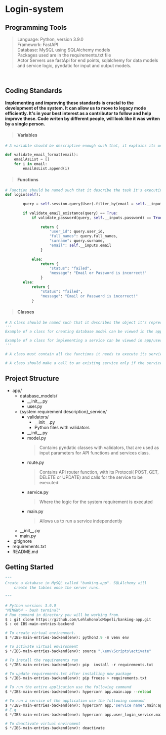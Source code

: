 # **Login-system**


## **Programming Tools**
> Language: Python, version 3.9.0 <br> 
Framework: FastAPI<br>
Database: MySQL using SQLAlchemy models<br>
Packages used are in the requirements.txt file <br>
Actor Servers use fastApi for end points, sqlalchemy for data models and service logic, pyndatic for input and output models.
<br>

## **Coding Standards**
**Implementing and improving these standards is crucial to the development of the system. It can allow us to move to legacy mode efficiently. It's in your best interest as a contributor to follow and help improve these. Code writen by different people, will look like it was writen by a single person.**
<br>

> #### **Variables**

```python
# A variable should be descriptive enough such that, it explains its use in the context of the code. E.g:

def validate_email_format(email):
    emailAsList = []
    for i in email:
        emailAsList.append(i)
```

> #### **Functions**
```python
# Function should be named such that it describe the task it's executing. A function should execute one and only one task. E.g:
def login(self):
        
        query = self.session.query(User).filter_by(email = self.__inputs.email).first()
        
        if validate_email_existance(query) == True:
            if validate_password(query, self.__inputs.password) == True:
        
                return {
                    "user_id": query.user_id,
                    "full_names": query.full_names,
                    "surname": query.surname,
                    "email": self.__inputs.email
                }
            
            else:
                return {
                    "status": "failed",
                    "message": "Email or Password is incorrect!"
                }
        else:
            return {
                "status": "failed",
                "message": "Email or Password is incorrect!"
            }
```

> #### **Classes**
```python
# A class should be named such that it describes the object it's representing or explains the service it's implementing. 
''' 
Example of a class for creating database model can be viewed in the app/database_model/user.py file. 

Example of a class for implementing a service can be viewed in app/user_login_service/service.py  
'''

# A class must contain all the functions it needs to execute its service. 

# A class should make a call to an existing service only if the service already exists and it will need a lot of resources to execute it in the class.  
```

## **Project Structure** <br>
<ul>
    <li>app/
    <ul>
    <li>database_models/
    <ul>
        <li>__init__.py</li>
        <li>user.py</li>
    </ul>
    </li>
    <li>{system requirement description}_service/
        <ul>
            <li>validators/
            <ul>
                <li>__init__.py</li>
                <li>Python files with validators</li>
            </ul>
            </li>
            <li>__init__.py</li>
            <li>model.py    
                <blockquote>
                Contains pyndatic classes with validators, that are used as input parameters for API functions and services class.
                </blockquote>
            </li>
            <li>route.py
                <blockquote>
                Contains API router function, with its Protocol( POST, GET, DELETE or UPDATE) and calls for the service to be executed
                </blockquote>
            </li>
            <li>service.py  
                <blockquote>
                Where the logic for the system requirement is executed
                </blockquote>
            </li>
            <li>main.py     
                <blockquote>
                Allows us to run a service independently
                </blockquote>
            </li>
        </ul>
    </li>
    <li>__init__.py</li>
    <li>main.py</li>
    </ul>
    </li>
    <li>.gitignore</li>
    <li>requirements.txt</li>
    <li>README.md</li>
</ul>

## **Getting Started** <br>
```python
"""
Create a database in MySQL called "banking-app". SQLAlchemy will
    create the tables once the server runs.

"""

# Python version: 3.9.0
"MINGW64 - bash terminal"
# Run command in directory you will be working from.
$ : git clone https://github.com/LehlohonoloMopeli/banking-app.git
$ : cd IBS-main-entries-backend

# To create virtual environment.
$ */IBS-main-entries-backend(env): python3.9 -m venv env

# To activate virtual environment
$ */IBS-main-entries-backend(env): source ".\env\Scripts\activate"

# To install the requirements run
$ */IBS-main-entries-backend(env): pip  install -r requirements.txt

# To update requirements.txt after installing new package
$ */IBS-main-entries-backend(env): pip freeze > requirements.txt

# To run the entire application use the following command
$ */IBS-main-entries-backend(env): hypercorn app.main:app --reload

# To run a service of the application use the following command
$ */IBS-main-entries-backend(env): hypercorn app.'service name'.main:app --reload
# E.g
$ */IBS-main-entries-backend(env): hypercorn app.user_login_service.main:app --reload

# To deactivate virtual enviroment
$ */IBS-main-entries-backend(env): deactivate
```